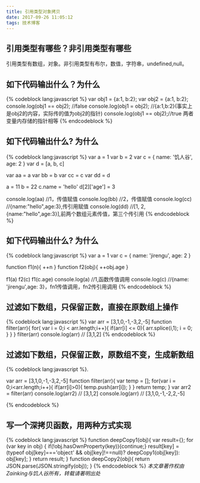 ```yaml
---
title: 引用类型对象拷贝
date: 2017-09-26 11:05:12
tags: 技术博客
---
```

## 引用类型有哪些？非引用类型有哪些

引用类型有数组，对象。非引用类型有布尔，数值，字符串，undefined,null。

## 如下代码输出什么？为什么

{% codeblock lang:javascript %}
var obj1 = {a:1, b:2};
var obj2 = {a:1, b:2};
console.log(obj1 == obj2); //false
console.log(obj1 = obj2); //{a:1,b:2}(事实上是obj2的内容，实际传的值为obj2的指针)
console.log(obj1 == obj2);//true 两者变量内存储的指针相等
{% endcodeblock %}

## 如下代码输出什么? 为什么

{% codeblock lang:javascript %}
var a = 1
var b = 2
var c = { name: '饥人谷', age: 2 }
var d = [a, b, c]

var aa = a
var bb = b
var cc = c
var dd = d

a = 11
b = 22
c.name = 'hello'
d[2]['age'] = 3

console.log(aa)  //1，传值赋值
console.log(bb)  //2，传值赋值
console.log(cc)  //{name:"hello",age:3},传引用赋值
console.log(dd)  //[1, 2, {name:"hello",age:3}],前两个数组元素传值，第三个传引用
{% endcodeblock %}

## 如下代码输出什么? 为什么

{% codeblock lang:javascript %}
var a = 1
var c = { name: 'jirengu', age: 2 }

function f1(n){
  ++n
}
function f2(obj){
  ++obj.age
}

f1(a) 
f2(c) 
f1(c.age) 
console.log(a) //1,函数传值调用
console.log(c) //{name: 'jirengu',age: 3}，fn1传值调用，fn2传引用调用
{% endcodeblock %}

## 过滤如下数组，只保留正数，直接在原数组上操作
{% codeblock lang:javascript %}
var arr = [3,1,0,-1,-3,2,-5]
function filter(arr){
	for( var i = 0;i < arr.length;i++){
		if(arr[i] <= 0){
			arr.splice(i,1);
			i = 0;
		}
	}
}
filter(arr)
console.log(arr) // [3,1,2]
{% endcodeblock %}
## 过滤如下数组，只保留正数，原数组不变，生成新数组
{% codeblock lang:javascript %}.

var arr = [3,1,0,-1,-3,2,-5]
function filter(arr){
	var temp = [];
	for(var i = 0;i<arr.length;i++){
		if(arr[i]>0){
			temp.push(arr[i]);
		}
	}
	return temp;
}
var arr2 = filter(arr)
console.log(arr2) // [3,1,2]
console.log(arr)  // [3,1,0,-1,-2,2,-5]

{% endcodeblock %}
## 写一个深拷贝函数，用两种方式实现
{% codeblock lang:javascript %}
function deepCopy1(obj){
	var result={};
	for (var key in obj) {
		if(!obj.hasOwnProperty(key)){continue;}
	    result[key] = (typeof obj[key]==='object' && obj[key]!==null)? deepCopy1(obj[key]): obj[key];
	} 
	return result; 
}
function deepCopy2(obj){
	return JSON.parse(JSON.stringify(obj));
}
{% endcodeblock %}
*本文章著作权由Zainking与饥人谷所有，转载请著明出处*